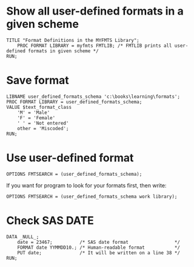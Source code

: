 #                    Show all user-defined formats in a given scheme

```SAS
TITLE "Format Definitions in the MYFMTS Library"; 
    PROC FORMAT LIBRARY = myfmts FMTLIB; /* FMTLIB prints all user-defined formats in given scheme */
RUN; 
```

#                    Save format

```SAS
LIBNAME user_defined_formats_schema 'c:\books\learning\formats';
PROC FORMAT LIBRARY = user_defined_formats_schema;
VALUE $text_format_class
    'M' = 'Male'
    'F' = 'Female'
    ' ' = 'Not entered'
    other = 'Miscoded';
RUN;
```

#                    Use user-defined format

```SAS
OPTIONS FMTSEARCH = (user_defined_formats_schema);
```

If you want for program to look for your formats first, then write:

```SAS
OPTIONS FMTSEARCH = (user_defined_formats_schema work library);
```

#                  Check SAS DATE

```SAS
DATA _NULL_;
    date = 23467;          /* SAS date format                 */
	FORMAT date YYMMDD10.; /* Human-readable format           */
	PUT date;              /* It will be written on a line 38 */
RUN;
```